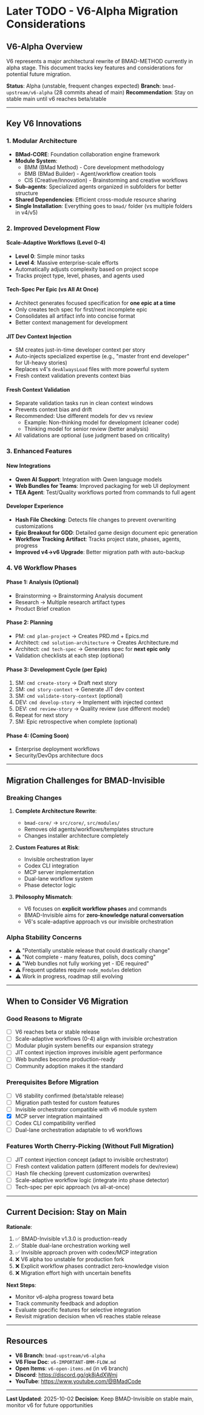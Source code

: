 # Later TODO - V6-Alpha Migration Considerations

## V6-Alpha Overview

V6 represents a major architectural rewrite of BMAD-METHOD currently in alpha stage. This document tracks key features and considerations for potential future migration.

**Status**: Alpha (unstable, frequent changes expected)
**Branch**: `bmad-upstream/v6-alpha` (28 commits ahead of main)
**Recommendation**: Stay on stable main until v6 reaches beta/stable

---

## Key V6 Innovations

### 1. Modular Architecture

- **BMad-CORE**: Foundation collaboration engine framework
- **Module System**:
  - BMM (BMad Method) - Core development methodology
  - BMB (BMad Builder) - Agent/workflow creation tools
  - CIS (Creative/Innovation) - Brainstorming and creative workflows
- **Sub-agents**: Specialized agents organized in subfolders for better structure
- **Shared Dependencies**: Efficient cross-module resource sharing
- **Single Installation**: Everything goes to `bmad/` folder (vs multiple folders in v4/v5)

### 2. Improved Development Flow

#### Scale-Adaptive Workflows (Level 0-4)

- **Level 0**: Simple minor tasks
- **Level 4**: Massive enterprise-scale efforts
- Automatically adjusts complexity based on project scope
- Tracks project type, level, phases, and agents used

#### Tech-Spec Per Epic (vs All At Once)

- Architect generates focused specification for **one epic at a time**
- Only creates tech spec for first/next incomplete epic
- Consolidates all artifact info into concise format
- Better context management for development

#### JIT Dev Context Injection

- SM creates just-in-time developer context per story
- Auto-injects specialized expertise (e.g., "master front end developer" for UI-heavy stories)
- Replaces v4's `devAlwaysLoad` files with more powerful system
- Fresh context validation prevents context bias

#### Fresh Context Validation

- Separate validation tasks run in clean context windows
- Prevents context bias and drift
- Recommended: Use different models for dev vs review
  - Example: Non-thinking model for development (cleaner code)
  - Thinking model for senior review (better analysis)
- All validations are optional (use judgment based on criticality)

### 3. Enhanced Features

#### New Integrations

- **Qwen AI Support**: Integration with Qwen language models
- **Web Bundles for Teams**: Improved packaging for web UI deployment
- **TEA Agent**: Test/Quality workflows ported from commands to full agent

#### Developer Experience

- **Hash File Checking**: Detects file changes to prevent overwriting customizations
- **Epic Breakout for GDD**: Detailed game design document epic generation
- **Workflow Tracking Artifact**: Tracks project state, phases, agents, progress
- **Improved v4→v6 Upgrade**: Better migration path with auto-backup

### 4. V6 Workflow Phases

#### Phase 1: Analysis (Optional)

- Brainstorming → Brainstorming Analysis document
- Research → Multiple research artifact types
- Product Brief creation

#### Phase 2: Planning

- PM: `cmd plan-project` → Creates PRD.md + Epics.md
- Architect: `cmd solution-architecture` → Creates Architecture.md
- Architect: `cmd tech-spec` → Generates spec for **next epic only**
- Validation checklists at each step (optional)

#### Phase 3: Development Cycle (per Epic)

1. SM: `cmd create-story` → Draft next story
2. SM: `cmd story-context` → Generate JIT dev context
3. SM: `cmd validate-story-context` (optional)
4. DEV: `cmd develop-story` → Implement with injected context
5. DEV: `cmd review-story` → Quality review (use different model)
6. Repeat for next story
7. SM: Epic retrospective when complete (optional)

#### Phase 4: (Coming Soon)

- Enterprise deployment workflows
- Security/DevOps architecture docs

---

## Migration Challenges for BMAD-Invisible

### Breaking Changes

1. **Complete Architecture Rewrite**:
   - `bmad-core/` → `src/core/`, `src/modules/`
   - Removes old agents/workflows/templates structure
   - Changes installer architecture completely

2. **Custom Features at Risk**:
   - Invisible orchestration layer
   - Codex CLI integration
   - MCP server implementation
   - Dual-lane workflow system
   - Phase detector logic

3. **Philosophy Mismatch**:
   - V6 focuses on **explicit workflow phases** and commands
   - BMAD-Invisible aims for **zero-knowledge natural conversation**
   - V6's scale-adaptive approach vs our invisible orchestration

### Alpha Stability Concerns

- ⚠️ "Potentially unstable release that could drastically change"
- ⚠️ "Not complete - many features, polish, docs coming"
- ⚠️ "Web bundles not fully working yet - IDE required"
- ⚠️ Frequent updates require `node_modules` deletion
- ⚠️ Work in progress, roadmap still evolving

---

## When to Consider V6 Migration

### Good Reasons to Migrate

- [ ] V6 reaches beta or stable release
- [ ] Scale-adaptive workflows (0-4) align with invisible orchestration
- [ ] Modular plugin system benefits our expansion strategy
- [ ] JIT context injection improves invisible agent performance
- [ ] Web bundles become production-ready
- [ ] Community adoption makes it the standard

### Prerequisites Before Migration

- [ ] V6 stability confirmed (beta/stable release)
- [ ] Migration path tested for custom features
- [ ] Invisible orchestrator compatible with v6 module system
- [x] MCP server integration maintained
- [ ] Codex CLI compatibility verified
- [ ] Dual-lane orchestration adaptable to v6 workflows

### Features Worth Cherry-Picking (Without Full Migration)

- [ ] JIT context injection concept (adapt to invisible orchestrator)
- [ ] Fresh context validation pattern (different models for dev/review)
- [ ] Hash file checking (prevent customization overwrites)
- [ ] Scale-adaptive workflow logic (integrate into phase detector)
- [ ] Tech-spec per epic approach (vs all-at-once)

---

## Current Decision: Stay on Main

**Rationale**:

1. ✅ BMAD-Invisible v1.3.0 is production-ready
2. ✅ Stable dual-lane orchestration working well
3. ✅ Invisible approach proven with codex/MCP integration
4. ❌ V6 alpha too unstable for production fork
5. ❌ Explicit workflow phases contradict zero-knowledge vision
6. ❌ Migration effort high with uncertain benefits

**Next Steps**:

- Monitor v6-alpha progress toward beta
- Track community feedback and adoption
- Evaluate specific features for selective integration
- Revisit migration decision when v6 reaches stable release

---

## Resources

- **V6 Branch**: `bmad-upstream/v6-alpha`
- **V6 Flow Doc**: `v6-IMPORTANT-BMM-FLOW.md`
- **Open Items**: `v6-open-items.md` (in v6 branch)
- **Discord**: https://discord.gg/gk8jAdXWmj
- **YouTube**: https://www.youtube.com/@BMadCode

---

**Last Updated**: 2025-10-02
**Decision**: Keep BMAD-Invisible on stable main, monitor v6 for future opportunities
